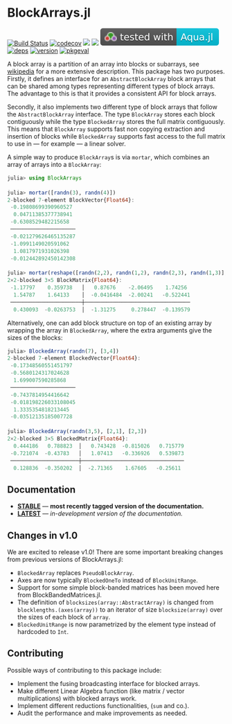 # BlockArrays.jl

[![Build Status](https://github.com/JuliaArrays/BlockArrays.jl/workflows/CI/badge.svg)](https://github.com/JuliaArrays/BlockArrays.jl/actions)
[![codecov](https://codecov.io/gh/JuliaArrays/BlockArrays.jl/branch/master/graph/badge.svg)](https://codecov.io/gh/JuliaArrays/BlockArrays.jl) [![](https://img.shields.io/badge/docs-stable-blue.svg)](https://JuliaArrays.github.io/BlockArrays.jl/stable)
[![](https://img.shields.io/badge/docs-dev-blue.svg)](https://JuliaArrays.github.io/BlockArrays.jl/dev)
[![Aqua QA](https://raw.githubusercontent.com/JuliaTesting/Aqua.jl/master/badge.svg)](https://github.com/JuliaTesting/Aqua.jl)
[![deps](https://juliahub.com/docs/General/BlockArrays/stable/deps.svg)](https://juliahub.com/ui/Packages/General/BlockArrays?t=2)
[![version](https://juliahub.com/docs/General/BlockArrays/stable/version.svg)](https://juliahub.com/ui/Packages/General/BlockArrays)
[![pkgeval](https://juliaci.github.io/NanosoldierReports/pkgeval_badges/B/BlockArrays.svg
)](https://juliaci.github.io/NanosoldierReports/pkgeval_badges/report.html)

A block array is a partition of an array into blocks or subarrays, see [wikipedia](https://en.wikipedia.org/wiki/Block_matrix) for a more extensive description. This package has two purposes. Firstly, it defines an interface for an `AbstractBlockArray` block arrays that can be shared among types representing different types of block arrays. The advantage to this is that it provides a consistent API for block arrays.

Secondly, it also implements two different type of block arrays that follow the `AbstractBlockArray` interface. The type `BlockArray` stores each block contiguously while the type `BlockedArray` stores the full matrix contiguously. This means that `BlockArray` supports fast non copying extraction and insertion of blocks while `BlockedArray` supports fast access to the full matrix to use in — for example — a linear solver.

A simple way to produce `BlockArray`s is via `mortar`, which combines an array of arrays into a `BlockArray`:
```julia
julia> using BlockArrays

julia> mortar([randn(3), randn(4)])
2-blocked 7-element BlockVector{Float64}:
 -0.19808699390960527
  0.04711385377738941
 -0.6308529482215658
 ─────────────────────
 -0.021279626465135287
 -1.0991149020591062
  1.0817971931026398
 -0.012442892450142308

julia> mortar(reshape([randn(2,2), randn(1,2), randn(2,3), randn(1,3)],2,2))
2×2-blocked 3×5 BlockMatrix{Float64}:
 -1.17797    0.359738   │   0.87676    -2.06495    1.74256
  1.54787    1.64133    │  -0.0416484  -2.00241   -0.522441
 ───────────────────────┼──────────────────────────────────
  0.430093  -0.0263753  │  -1.31275     0.278447  -0.139579
```

Alternatively, one can add block structure on top of an existing array by wrapping the array in  `BlockedArray`, where the extra arguments give the sizes of the blocks:
```julia
julia> BlockedArray(randn(7), [3,4])
2-blocked 7-element BlockedVector{Float64}:
 -0.17348560551451797
 -0.5680124317024628
  1.699007590285868
 ─────────────────────
 -0.7437814954416642
 -0.018198226033108045
  1.3335354818213445
 -0.03512135185007728

julia> BlockedArray(randn(3,5), [2,1], [2,3])
2×2-blocked 3×5 BlockedMatrix{Float64}:
  0.444186   0.788823  │   0.743428  -0.815026   0.715779
 -0.721074  -0.43783   │   1.07413   -0.336926   0.539873
 ──────────────────────┼─────────────────────────────────
  0.128836  -0.350202  │  -2.71365    1.67605   -0.25611
```


## Documentation

- [**STABLE**][docs-stable-url] &mdash; **most recently tagged version of the documentation.**
- [**LATEST**][docs-dev-url] &mdash; *in-development version of the documentation.*

## Changes in v1.0

We are excited to release v1.0! There are some important breaking changes from previous versions of BlockArrays.jl:

- `BlockedArray` replaces `PseudoBlockArray`.
- Axes are now typically `BlockedOneTo` instead of `BlockUnitRange`.
- Support for some simple block-banded matrices has been moved here from BlockBandedMatrices.jl.
- The definition of `blocksizes(array::AbstractArray)` is changed from `blocklengths.(axes(array))` to an iterator of size `blocksize(array)` over the sizes of each block of `array`.
- `BlockedUnitRange` is now parametrized by the element type instead of hardcoded to `Int`.

## Contributing

Possible ways of contributing to this package include:

* Implement the fusing broadcasting interface for blocked arrays.
* Make different Linear Algebra function (like matrix / vector multiplications) with blocked arrays work.
* Implement different reductions functionalities, (`sum` and co.).
* Audit the performance and make improvements as needed.

[docs-dev-url]: https://JuliaArrays.github.io/BlockArrays.jl/dev/
[docs-stable-url]: https://JuliaArrays.github.io/BlockArrays.jl/stable
